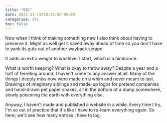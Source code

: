 ```yaml
---
title: "001"
date: 2022-11-11T10:23:52-05:00
categories: etc
toc: false
---
```

Now when I think of making something new I also think about having to preserve it. Might as well get it saved away ahead of time so you don't have to yank its guts out of another wayback scrape.

It adds an extra weight to whatever I start, which is a hindrance.

What is worth keeping? What is okay to throw away? Despite a year and a half of ferreting around, I haven't come to any answer at all. Many of the things I deeply miss now were made on a whim and never meant to last. Drawings of imaginary siblings and made-up logos for pretend companies and hand-drawn pet paper snakes, all in the bottom of a dump somewhere, slowly poisoning the earth with everything else.

Anyway, I haven't made and published a website in a while. Every time I try, I'm so out of practice that it's like I have to re-learn everything again. So here; we'll see how many entries I have to log.
